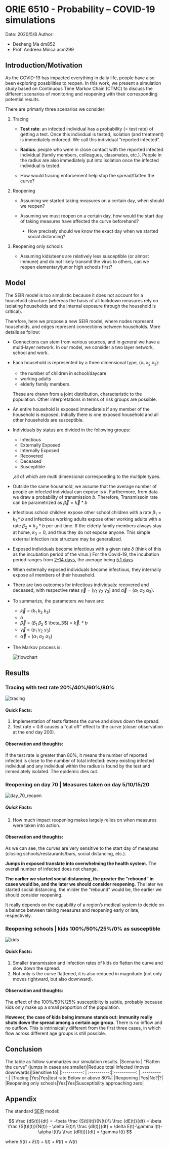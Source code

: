 # ORIE 6510 - Probability – COVID-19 simulations
Date: 2020/5/8
Author:
  - Desheng Ma dm852
  - Prof. Andreea Minca acm299

## Introduction/Motivation

As the COVID-19 has impacted everything in daily life, people have also been exploring possbilities to reopen. In this work, we present a simulation study based on Continuous Time Markov Chain (CTMC) to discuss the different scenarios of monitoring and reopening with their corresponding potential results. 

There are primarly three scenarios we consider:

1. Tracing

   - **Test rate**: an infected individual has a probability (= test rate) of getting a test. Once this individual is tested, isolation (and treatment) is immediately enforced. We call this individual “reported infected”.

   - **Radius**: people who were in close contact with the reported infected individual (family members, colleagues, classmates, etc.). People in the radius are also immediately put into isolation once the infected individual is tested.
   - How would tracing enforcement help stop the spread/flatten the curve?

2. Reopening 

   - Assuming we started taking measures on a certain day, when should we reopen?

   - Assuming we must reopen on a certain day, how would the start day of taking measures have affected the curve beforehand? 
     - How precisely should we know the exact day when we started social distancing? 

3. Reopening only schools

   - Assuming kids/teens are relatively less susceptible (or almost immune) and do not likely transmit the virus to others, can we reopen elementary/junior high schools first?

## Model

The SEIR model is too simplistic because it does not account for a household structure (whereas the basis of all lockdown measures rely on isolating households and the internal exposure through the household is critical).

Therefore, here we propose a new SEIR model, where nodes represent households, and edges represent connections between households. More details as follow:

- Connections can stem from various sources, and in general we have a multi-layer network. In our model, we consider a two layer network, school and work.

- Each household is represented by a three dimensional type, ($x_1$ $x_2$ $x_3$):

  - the number of children in school/daycare
  - working adults 
  - elderly family members. 

  These are drawn from a joint distribution, characteristic to the population. Other interpretations in terms of risk groups are possible.

- An entire household is exposed immediatels if any member of the household is exposed. Initially there is one exposed household and all other households are susceptible.

- Individuals by status are divided in the following groups: 

  - Infectious
  - Externally Exposed
  - Internally Exposed
  - Recovered
  - Deceased
  - Susceptible

  ,all of which are multi dimensional corresponding to the multiple types.

- Outside the same household, we assume that the average number of people an infected individual can expose is $k$. Furthermore, from data we draw a probability of transmission $b$. Therefore, Transmissoin rate can be parametrized as $\vec \beta = \vec k*b$

- infectious school children expose other school children with a rate $\beta_1 = k_1*b$ and infectious working adults expose other working adults with a rate $\beta_2 = k_3*b$ per unit time. If the elderly family members always stay at home, $k_3 = 0$, and thus they do not expose anyone. This simple external infection rate structure may be generalized.

- Exposed individuals become infectious with a given rate $\delta$ (think of this as the incubation period of the virus.) For the Covid-19, the incubation period ranges from [2–14 days][2], the average being [5.1 days][3].

- When externally exposed individuals become infectious, they internally expose all members of their household.

- There are two outcomes for infectious individuals: recovered and deceased, with respective rates $\vec \gamma$ = ($\gamma_1$ $\gamma_2$ $\gamma_3$)  and $\vec \alpha$ = ($\alpha_1$ $\alpha_2$ $\alpha_3$).

- To summarize, the parameters we have are:

  -  $\vec k$ = ($k_1$ $k_2$ $k_3$)
  - $b$
  - $\vec \beta$ = ($\beta_1$ $\beta_2$ $ \beta_3$) = $\vec k.*b$
  - $\vec \gamma$ = ($\gamma_1$ $\gamma_2$ $\gamma_3$)
  - $\vec \alpha$ = ($\alpha_1$ $\alpha_2$ $\alpha_3$)

- The Markov process is:

  ![flowchart](flowchart.png)

  

## Results

### Tracing with test rate 20%/40%/60%/80%

![tracing](tracing.bmp)

#### Quick Facts:

1. Implementation of tests flattens the curve and slows down the spread.
2. Test rate > 0.8 causes a “cut off” effect to the curve (closer observation at the end day 200). 

#### Observation and thoughts:

If the test rate is greater than 80%, it means the number of reported infected is close to the number of total infected: every existing infected individual and any individual within the radius is found by the test and immediately isolated. The epidemic dies out.

### Reopening on day 70 | Measures taken on day 5/10/15/20

![day_70_reopen](day_70_reopen.jpg)

##### Quick Facts:

1. How much impact reopening makes largely relies on when measures were taken into action. 

#### Observation and thoughts:

As we can see, the curves are very sensitive to the start day of measures (closing schools/restaurants/bars, social distancing, etc.). 

**Jumps in exposed translate into overwhelming the health system.** The overall number of infected does not change.

**The earlier we started social distancing, the greater the “rebound” in cases would be, and the later we should consider reopening.** The later we started social distancing, the milder the “rebound” would be, the earlier we should consider reopening. 

It really depends on the capability of a region’s medical system to decide on a balance between taking measures and reopening early or late, respectively.

### Reopening schools | kids 100%/50%/25%/0% as susceptible

![kids](kids.bmp)
#### Quick Facts:

1. Smaller transmission and infection rates of kids do flatten the curve and slow down the spread.
2. Not only is the curve flattened, it is also reduced in magnitude (not only moves rightward, but also downward). 

#### Observation and thoughts:
The effect of the 100%/50%/25% susceptiblity is subtle, probably because kids only make up a small proportion of the population. 

**However, the case of kids being immune stands out: immunity really shuts down the spread among a certain age group.** There is no inflow and no outflow. This is intrinsically different from the first three cases, in which flow across different age groups is still possible.

## Conclusion
The table as follow summarizes our simulation results.
|Scenario  | “Flatten the curve” (jumps in cases are smaller)|Reduce total infected (moves downwards)|Sensitive to|
|:----------: | :----------:|:-----------: | :----------:|
|Tracing |Yes|Yes|test rate Below or above 80%|
|Reopening |Yes|No?|?|
|Reopening only schools|Yes|Yes|Susceptibility approaching zero|

## Appendix

The standard [SEIR][1] model:

$$
\frac {dS(t)}{dt} = -\beta \frac {S(t)I(t)}{N(t)}\\
\frac {dE(t)}{dt} = \beta \frac {S(t)I(t)}{N(t)} - \delta E(t)\\
\frac {dI(t)}{dt} = \delta E(t)-\gamma I(t)-\alpha I(t)\\
\frac {dR(t)}{dt} = \gamma I(t)
$$

where $S(t)+E(t)+I(t)+R(t) = N(t)$



[1]: https://link.springer.com/book/10.1007/978-3-319-21554-9	"Stochastic Population and Epidemic Models"
[2]: https://www.cdc.gov/coronavirus/2019-ncov/hcp/faq.html	"Clinical Questions about COVID-19: Questions and Answers"
[3]: https://www.ncbi.nlm.nih.gov/pmc/articles/PMC7081172/	"The Incubation Period of Coronavirus Disease 2019 (COVID-19) From Publicly Reported Confirmed Cases: Estimation and Application"


